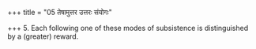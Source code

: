 +++
title = "05 तेषामुत्तर उत्तरः संयोगः"

+++
5. Each following one of these modes of subsistence is distinguished by a (greater) reward.
